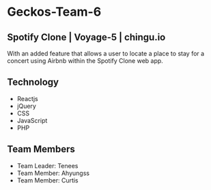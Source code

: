# Geckos-Team-6
## Spotify Clone | Voyage-5 | chingu.io

With an added feature that allows a user to locate a place to stay for a concert using Airbnb within the Spotify Clone web app.

## Technology
- Reactjs
- jQuery
- CSS
- JavaScript
- PHP
## Team Members
- Team Leader: Tenees
- Team Member: Ahyungss
- Team Member: Curtis
